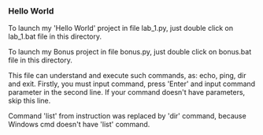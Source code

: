 
### Hello World ###


To launch my 'Hello World' project in file lab_1.py, just double click on lab_1.bat file in this directory.

To launch my Bonus project in file bonus.py, just double click on bonus.bat file in this directory.

This file can understand and execute such commands, as: echo, ping, dir and exit.
Firstly, you must input command, press 'Enter' and input command parameter in the second line. If your command doesn't have parameters, skip this line.

Command 'list' from instruction was replaced by 'dir' command, because Windows cmd doesn't have 'list' command.



